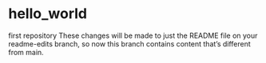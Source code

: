 # hello_world
first repository
These changes will be made to just the README file on your readme-edits branch, so now this branch contains content that’s different from main.

